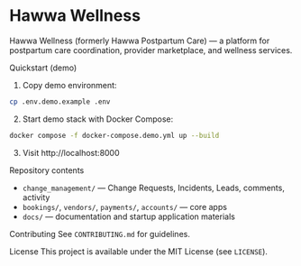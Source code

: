 # Hawwa Wellness

Hawwa Wellness (formerly Hawwa Postpartum Care) — a platform for postpartum care coordination, provider marketplace, and wellness services.

Quickstart (demo)

1. Copy demo environment:

```bash
cp .env.demo.example .env
```

2. Start demo stack with Docker Compose:

```bash
docker compose -f docker-compose.demo.yml up --build
```

3. Visit http://localhost:8000

Repository contents
- `change_management/` — Change Requests, Incidents, Leads, comments, activity
- `bookings/`, `vendors/`, `payments/`, `accounts/` — core apps
- `docs/` — documentation and startup application materials

Contributing
See `CONTRIBUTING.md` for guidelines.

License
This project is available under the MIT License (see `LICENSE`).
